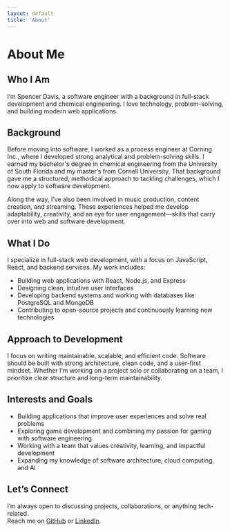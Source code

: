 ```yaml
---
layout: default
title: 'About'
---
```


# About Me

## Who I Am

I’m Spencer Davis, a software engineer with a background in full-stack development and chemical engineering. I love technology, problem-solving, and building modern web applications.

## Background

Before moving into software, I worked as a process engineer at Corning Inc., where I developed strong analytical and problem-solving skills. I earned my bachelor's degree in chemical engineering from the University of South Florida and my master’s from Cornell University. That background gave me a structured, methodical approach to tackling challenges, which I now apply to software development.

Along the way, I’ve also been involved in music production, content creation, and streaming. These experiences helped me develop adaptability, creativity, and an eye for user engagement—skills that carry over into web and software development.

## What I Do

I specialize in full-stack web development, with a focus on JavaScript, React, and backend services. My work includes:

- Building web applications with React, Node.js, and Express
- Designing clean, intuitive user interfaces
- Developing backend systems and working with databases like PostgreSQL and MongoDB
- Contributing to open-source projects and continuously learning new technologies

## Approach to Development

I focus on writing maintainable, scalable, and efficient code. Software should be built with strong architecture, clean code, and a user-first mindset. Whether I’m working on a project solo or collaborating on a team, I prioritize clear structure and long-term maintainability.

## Interests and Goals

- Building applications that improve user experiences and solve real problems
- Exploring game development and combining my passion for gaming with software engineering
- Working with a team that values creativity, learning, and impactful development
- Expanding my knowledge of software architecture, cloud computing, and AI

## Let’s Connect

I’m always open to discussing projects, collaborations, or anything tech-related.  
Reach me on [GitHub](https://github.com/spencerdavis226) or [LinkedIn](https://www.linkedin.com/in/davisspencer/).
